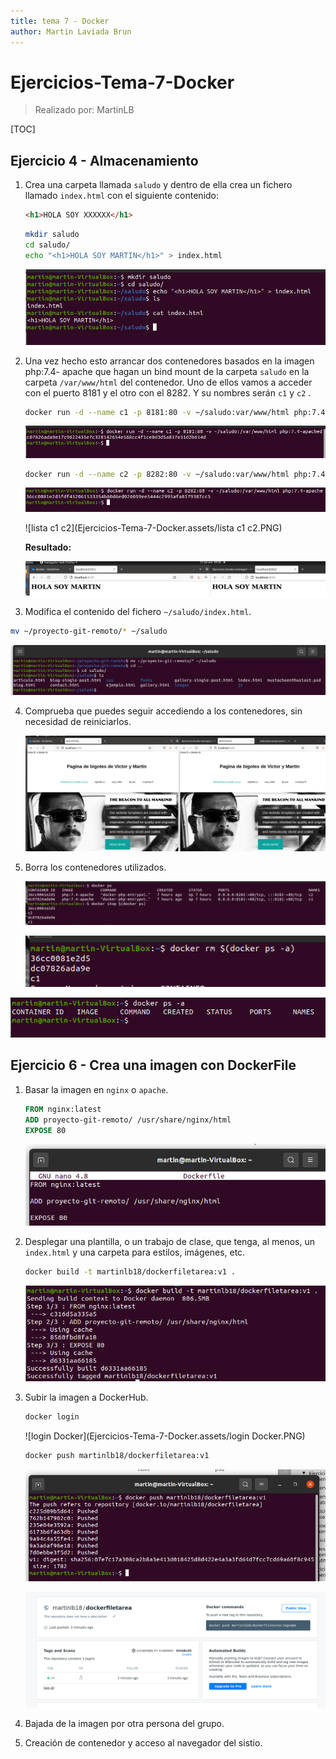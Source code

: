 ```yaml
---
title: tema 7 - Docker
author: Martin Laviada Brun
---
```


# Ejercicios-Tema-7-Docker

> Realizado por: MartinLB

[TOC]

## Ejercicio 4 - Almacenamiento

1. Crea una carpeta llamada `saludo` y dentro de ella crea un fichero llamado `index.html` con el siguiente contenido:

   ```html
   <h1>HOLA SOY XXXXXX</h1>
   ```

   ```bash
   mkdir saludo
   cd saludo/
   echo "<h1>HOLA SOY MARTIN</h1>" > index.html
   ```

   ![image-20220131180607279](Ejercicios-Tema-7-Docker.assets/image-20220131180607279.png)



2. Una vez hecho esto arrancar dos contenedores basados en la imagen php:7.4- apache que hagan un bind mount de la carpeta `saludo` en la carpeta `/var/www/html` del contenedor. Uno de ellos vamos a acceder con el puerto 8181 y el otro con el 8282. Y su nombres serán `c1` y `c2` .

   ```bash
   docker run -d --name c1 -p 8181:80 -v ~/saludo:var/www/html php:7.4-apache
   ```

   ![image-20220131181017125](Ejercicios-Tema-7-Docker.assets/image-20220131181017125.png)

   ```bash
   docker run -d --name c2 -p 8282:80 -v ~/saludo:var/www/html php:7.4-apache
   ```

   ![image-20220131181053669](Ejercicios-Tema-7-Docker.assets/image-20220131181053669.png)

   ![lista c1 c2](Ejercicios-Tema-7-Docker.assets/lista c1 c2.PNG)

   

   **Resultado:**

   ![image-20220131181302673](Ejercicios-Tema-7-Docker.assets/image-20220131181302673.png)



3.  Modifica el contenido del fichero `~/saludo/index.html`.

   ```bash
   mv ~/proyecto-git-remoto/* ~/saludo
   ```

   ![image-20220131181415492](Ejercicios-Tema-7-Docker.assets/image-20220131181415492.png)



4. Comprueba que puedes seguir accediendo a los contenedores, sin necesidad de reiniciarlos.

   ![paginaCambiada](Ejercicios-Tema-7-Docker.assets/paginaCambiada-16436494563081.PNG)



5. Borra los contenedores utilizados.

   ![image-20220131181853752](Ejercicios-Tema-7-Docker.assets/image-20220131181853752.png)

   ![image-20220131181829426](Ejercicios-Tema-7-Docker.assets/image-20220131181829426.png)

![image-20220131181901712](Ejercicios-Tema-7-Docker.assets/image-20220131181901712.png)



## Ejercicio 6 - Crea una imagen con DockerFile

1. Basar la imagen en `nginx` o `apache`.

   ```dockerfile
   FROM nginx:latest
   ADD proyecto-git-remoto/ /usr/share/nginx/html
   EXPOSE 80
   ```

   ![image-20220131182300083](Ejercicios-Tema-7-Docker.assets/image-20220131182300083.png)

   

2. Desplegar una plantilla, o un trabajo de clase, que tenga, al menos, un `index.html` y una carpeta para estilos, imágenes, etc.

   ```bash
   docker build -t martinlb18/dockerfiletarea:v1 .
   ```

   ![image-20220131182330487](Ejercicios-Tema-7-Docker.assets/image-20220131182330487.png)



3. Subir la imagen a DockerHub.

   ```bash
   docker login
   ```

   ![login Docker](Ejercicios-Tema-7-Docker.assets/login Docker.PNG)

   

   ```bash
   docker push martinlb18/dockerfiletarea:v1
   ```

   ![image-20220131182851441](Ejercicios-Tema-7-Docker.assets/image-20220131182851441.png)

   

   ![image-20220131182942382](Ejercicios-Tema-7-Docker.assets/image-20220131182942382.png)



4. Bajada de la imagen por otra persona del grupo.





5. Creación de contenedor y acceso al navegador del sistio.



